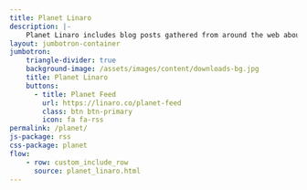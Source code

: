 ```yaml
---
title: Planet Linaro
description: |-
    Planet Linaro includes blog posts gathered from around the web about Linaro.
layout: jumbotron-container
jumbotron:
    triangle-divider: true
    background-image: /assets/images/content/downloads-bg.jpg
    title: Planet Linaro
    buttons:
      - title: Planet Feed
        url: https://linaro.co/planet-feed
        class: btn btn-primary
        icon: fa fa-rss
permalink: /planet/
js-package: rss
css-package: planet
flow:
    - row: custom_include_row
      source: planet_linaro.html
---
```

